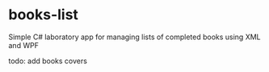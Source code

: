 ﻿# books-list

Simple C# laboratory app for managing lists of completed books using XML and WPF

todo: add books covers
